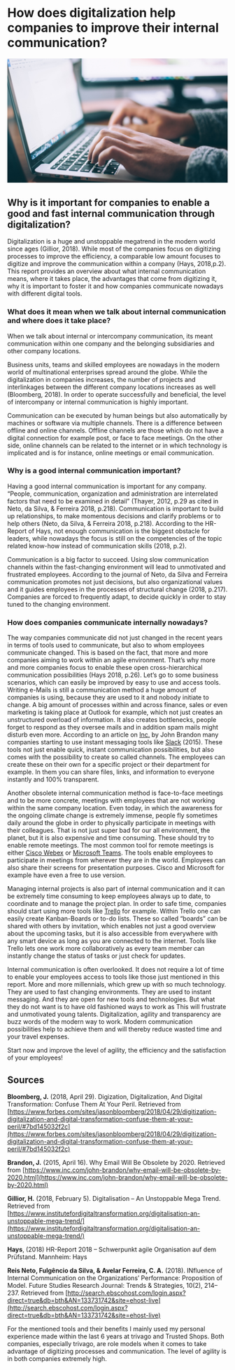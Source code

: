 # How does digitalization help companies to improve their internal communication?

![Communication](01.jpg)

## Why is it important for companies to enable a good and fast internal communication through digitalization?

Digitalization is a huge and unstoppable megatrend in the modern world since ages (Gillior, 2018). While most of the companies focus on digitizing processes to improve the efficiency, a comparable low amount focuses to digitize and improve the communication within a company (Hays, 2018,p.2). This report provides an overview about what internal communication means, where it takes place, the advantages that come from digitizing it, why it is important to foster it and how companies communicate nowadays with different digital tools.

### What does it mean when we talk about internal communication and where does it take place?

When we talk about internal or intercompany communication, its meant communication within one company and the belonging subsidiaries and other company locations.

Business units, teams and skilled employees are nowadays in the modern world of multinational enterprises spread around the globe. While the digitalization in companies increases, the number of projects and interlinkages between the different company locations increases as well (Bloomberg, 2018). In order to operate successfully and beneficial, the level of intercompany or internal communication is highly important.

Communication can be executed by human beings but also automatically by machines or software via multiple channels. There is a difference between offline and online channels. Offline channels are those which do not have a digital connection for example post, or face to face meetings. On the other side, online channels can be related to the internet or in which technology is implicated and is for instance, online meetings or email communication.

### Why is a good internal communication important?

Having a good internal communication is important for any company. “People, communication, organization and administration are interrelated factors that need to be examined in detail” (Thayer, 2012, p.29 as cited in Neto, da Silva, & Ferreira 2018, p.218). Communication is important to build up relationships, to make momentous decisions and clarify problems or to help others (Neto, da Silva, & Ferreira 2018, p.218). According to the HR-Report of Hays, not enough communication is the biggest obstacle for leaders, while nowadays the focus is still on the competencies of the topic related know-how instead of communication skills (2018, p.2).

Communication is a big factor to succeed. Using slow communication channels within the fast-changing environment will lead to unmotivated and frustrated employees. According to the journal of Neto, da Silva and Ferreira communication promotes not just decisions, but also organizational values and it guides employees in the processes of structural change (2018, p.217). Companies are forced to frequently adapt, to decide quickly in order to stay tuned to the changing environment.

### How does companies communicate internally nowadays?

The way companies communicate did not just changed in the recent years in terms of tools used to communicate, but also to whom employees communicate changed. This is based on the fact, that more and more companies aiming to work within an agile environment. That’s why more and more companies focus to enable these open cross-hierarchical communication possibilities (Hays 2018, p.26). Let’s go to some business scenarios, which can easily be improved by easy to use and access tools.
Writing e-Mails is still a communication method a huge amount of companies is using, because they are used to it and nobody initiate to change. A big amount of processes within and across finance, sales or even marketing is taking place at Outlook for example, which not just creates an unstructured overload of information. It also creates bottlenecks, people forget to respond as they oversee mails and in addition spam mails might disturb even more. According to an article on [Inc.](https://www.inc.com/john-brandon/why-email-will-be-obsolete-by-2020.html) by John Brandon many companies starting to use instant messaging tools like [Slack](https://slack.com/intl/de-de/?eu_nc=1) (2015). These tools not just enable quick, instant communication possibilities, but also comes with the possibility to create so called channels. The employees can create these on their own for a specific project or their department for example. In them you can share files, links, and information to everyone instantly and 100% transparent.

Another obsolete internal communication method is face-to-face meetings and to be more concrete, meetings with employees that are not working within the same company location. Even today, in which the awareness for the ongoing climate change is extremely immense, people fly sometimes daily around the globe in order to physically participate in meetings with their colleagues. That is not just super bad for our all environment, the planet, but it is also expensive and time consuming. These should try to enable remote meetings. The most common tool for remote meetings is either [Cisco Webex](https://www.webex.com/de/pricing/free-trial-DG.html?DG=01-04-07-DE-12-01-05-06&TrackID=1077663&country=DE&psearchID=%2Bwebex-meeting&_bk=%2Bwebex-meeting&_bt=341925909040&_bm=b&_bn=g&gclsrc=aw.ds&ds_rl=1277538&gclid=Cj0KCQjwoebsBRCHARIsAC3JP0I_-APvTlgltgOxGioKgSKl-7hPVhLXd6ff3chfTjbcQzVpMtoG9AQaAlyqEALw_wcB) or [Microsoft Teams](https://teams.microsoft.com/start). The tools enable employees to participate in meetings from wherever they are in the world. Employees can also share their screens for presentation purposes. Cisco and Microsoft for example have even a free to use version.

Managing internal projects is also part of internal communication and it can be extremely time consuming to keep employees always up to date, to coordinate and to manage the project plan. In order to safe time, companies should start using more tools like [Trello](https://trello.com/) for example. Within Trello one can easily create Kanban-Boards or to-do lists. These so called “boards” can be shared with others by invitation, which enables not just a good overview about the upcoming tasks, but it is also accessible from everywhere with any smart device as long as you are connected to the internet. Tools like Trello lets one work more collaboratively as every team member can instantly change the status of tasks or just check for updates.

Internal communication is often overlooked. It does not require a lot of time to enable your employees access to tools like those just mentioned in this report. More and more millennials, which grew up with so much technology. They are used to fast changing environments. They are used to instant messaging. And they are open for new tools and technologies. But what they do not want is to have old fashioned ways to work as This will frustrate and unmotivated young talents. Digitalization, agility and transparency are buzz words of the modern way to work. Modern communication possibilities help to achieve them and will thereby reduce wasted time and your travel expenses.

Start now and improve the level of agility, the efficiency and the satisfaction of your employees!

## Sources

**Bloomberg, J.** (2018, April 29). Digization, Digitalization, And Digital Transformation: Confuse Them At Your Peril. Retrieved from [https://www.forbes.com/sites/jasonbloomberg/2018/04/29/digitization-digitalization-and-digital-transformation-confuse-them-at-your-peril/#7bd145032f2c](https://www.forbes.com/sites/jasonbloomberg/2018/04/29/digitization-digitalization-and-digital-transformation-confuse-them-at-your-peril/#7bd145032f2c)

**Brandon, J.** (2015, April 16). Why Email Will Be Obsolete by 2020. Retrieved from [https://www.inc.com/john-brandon/why-email-will-be-obsolete-by-2020.html](https://www.inc.com/john-brandon/why-email-will-be-obsolete-by-2020.html)

**Gillior, H.** (2018, February 5). Digitalisation – An Unstoppable Mega Trend. Retrieved from [https://www.institutefordigitaltransformation.org/digitalisation-an-unstoppable-mega-trend/](https://www.institutefordigitaltransformation.org/digitalisation-an-unstoppable-mega-trend/)

**Hays**, (2018) HR-Report 2018 – Schwerpunkt agile Organisation auf dem Prüfstand. Mannheim: Hays

**Reis Neto, Fulgêncio da Silva, & Avelar Ferreira, C. A.** (2018). INfluence of Internal Communication on the Organizations’ Performance: Proposition of Model. Future Studies Research Journal: Trends & Strategies, 10(2), 214–237. Retrieved from [http://search.ebscohost.com/login.aspx?direct=true&db=bth&AN=133731742&site=ehost-live](http://search.ebscohost.com/login.aspx?direct=true&db=bth&AN=133731742&site=ehost-live)

For the mentioned tools and their benefits I mainly used my personal experience made within the last 6 years at trivago and Trusted Shops. Both companies, especially trivago, are role models when it comes to take advantage of digitizing processes and communication. The level of agility is in both companies extremely high.
